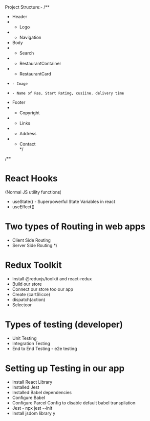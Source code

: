 Project Structure:-
/**
 * Header
 *  - Logo
 *  - Navigation
 * Body
 *  - Search
 *  - RestaurantContainer
 *    - RestaurantCard
 *     - Image
 *     - Name of Res, Start Rating, cusiine, delivery time
 * Footer
 *  - Copyright
 *  - Links
 *  - Address
 *  - Contact  
 */


/**
# React Hooks
(Normal JS utility functions)
- useState() - Superpowerful State Variables in react
- useEffect()

# Two types of Routing in web apps
- Client Side Routing
- Server Side Routing
*/


# Redux Toolkit
- Install @reduxjs/toolkit and react-redux
- Build our store
- Connect our store too our app
- Create (cartSlicce)
- dispatch(action)
- Selectoor


# Types of testing (developer)
- Unit Testing
- Integration Testing
- End to End Testing - e2e testing

# Setting up Testing in our app
- Install React Library
- Installed Jest
- Installed Babel dependencies
- Configure Babel
- Configure Parcel Config to disable default babel transpilation
- Jest - npx jest --init
- Install jsdom library
y